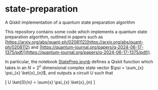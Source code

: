 # state-preparation
A Qiskit implementation of a quantum state preparation algorithm 


This repository contains some code which implements a quantum state preparation algorithm, outlined in papers such as [https://arxiv.org/abs/quant-ph/0208112](https://arxiv.org/abs/quant-ph/0208112) and [https://quantum-journal.org/papers/q-2024-06-17-1375/pdf/](https://quantum-journal.org/papers/q-2024-06-17-1375/pdf/). 

In particular, the notebook [StatePrep.ipynb](StatePrep.ipynb) defines a Qiskit function which takes in an $N = 2^{n}$ dimensional complex state vector $\psi = \sum_{x} \psi_{x} \ket{x}_{n}$, and outputs a circuit $U$ such that 


\[
U \ket{0}_{n} = \sum_{x} \psi_{x} \ket{x}_{n}
\]